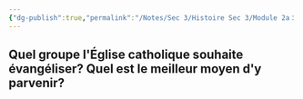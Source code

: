 ```yaml
---
{"dg-publish":true,"permalink":"/Notes/Sec 3/Histoire Sec 3/Module 2a：La naissance de la Nouvelle-France et son évolution/2.3 Ville-Marie et destruction de la Huronie/"}
---
```



## Quel groupe l'Église catholique souhaite évangéliser? Quel est le meilleur moyen d'y parvenir?

